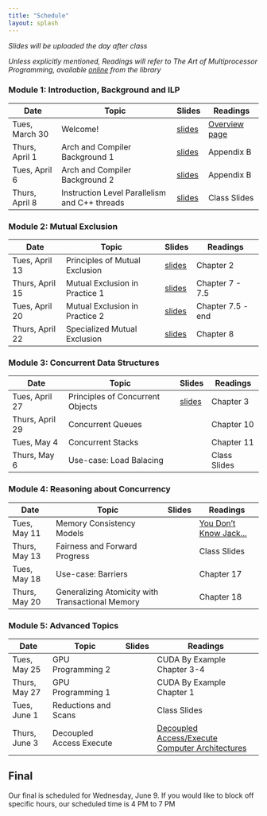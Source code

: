 ```yaml
---
title: "Schedule"
layout: splash
---
```


_Slides will be uploaded the day after class_

_Unless explicitly mentioned, Readings will refer to The Art of Multiprocessor Programming, available [online](https://ucsc.primo.exlibrisgroup.com/permalink/01CDL_SCR_INST/epaiir/alma991025069492304876) from the library_

### Module 1: Introduction, Background and ILP

| Date             | Topic    | Slides |   Readings
|------------------|----------|--------|----------------
| Tues, March 30   | Welcome!                       | [slides](lectures/March30.pdf) | [Overview page](https://sorensenucsc.github.io/CSE113-2021/overview.html)
| Thurs, April 1   | Arch and Compiler Background 1  | [slides](lectures/April1.pdf) | Appendix B
| Tues, April 6    | Arch and Compiler Background 2  | [slides](lectures/April6.pdf) | Appendix B
| Thurs, April 8   | Instruction Level Parallelism and C++ threads  | [slides](lectures/April8.pdf) | Class Slides

### Module 2: Mutual Exclusion

| Date             | Topic    | Slides |   Readings
|------------------|----------|--------|----------------
| Tues, April 13   | Principles of Mutual Exclusion | [slides](lectures/April13.pdf)  | Chapter 2
| Thurs, April 15  | Mutual Exclusion in Practice 1 | [slides](lectures/April15.pdf) | Chapter 7 - 7.5
| Tues, April 20   | Mutual Exclusion in Practice 2 | [slides](lectures/April20.pdf)| Chapter 7.5 - end
| Thurs, April 22  | Specialized Mutual Exclusion   | [slides](lectures/April22.pdf)| Chapter 8

### Module 3: Concurrent Data Structures

| Date             | Topic    | Slides |   Readings
|------------------|----------|--------|----------------
| Tues, April 27   | Principles of Concurrent Objects    | [slides](lectures/April27.pdf) | Chapter 3
| Thurs, April 29  | Concurrent Queues                   | | Chapter 10
| Tues, May 4      | Concurrent Stacks                   | | Chapter 11
| Thurs, May 6     | Use-case: Load Balacing             | | Class Slides

### Module 4: Reasoning about Concurrency

| Date             | Topic    | Slides |   Readings
|------------------|----------|--------|----------------
| Tues, May 11     | Memory Consistency Models                        | | [You Don’t Know Jack...](https://queue.acm.org/detail.cfm?id=2088916)
| Thurs, May 13    | Fairness and Forward Progress                    | | Class Slides
| Tues, May 18     | Use-case: Barriers                               | | Chapter 17
| Thurs, May 20    | Generalizing Atomicity with Transactional Memory | | Chapter 18

### Module 5: Advanced Topics

| Date             | Topic    | Slides |   Readings
|------------------|----------|--------|----------------
| Tues, May 25     | GPU Programming 2        | | CUDA By Example Chapter 3-4
| Thurs, May 27    | GPU Programming 1        | | CUDA By Example Chapter 1
| Tues, June 1     | Reductions and Scans     | | Class Slides
| Thurs, June 3    | Decoupled Access Execute | | [Decoupled Access/Execute Computer Architectures](https://course.ece.cmu.edu/~ece740/f13/lib/exe/fetch.php?media=p289-smith.pdf)

## Final

Our final is scheduled for Wednesday, June 9. If you would like to block off specific hours, our scheduled time is 4 PM to 7 PM

